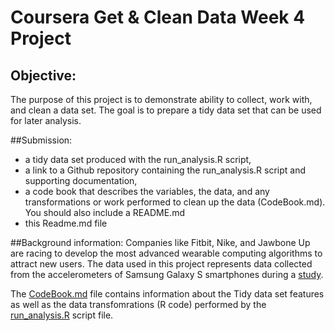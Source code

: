 # Coursera Get & Clean Data Week 4 Project
## Objective:
The purpose of this project is to demonstrate ability to collect, work with, and clean a data set. 
The goal is to prepare a tidy data set that can be used for later analysis.

##Submission: 
  * a tidy data set produced with the run_analysis.R script, 
  * a link to a Github repository containing the run_analysis.R script and supporting documentation, 
  * a code book that describes the variables, the data, and any transformations or work performed to clean up the data (CodeBook.md). You should also include a README.md
  * this Readme.md file
  
##Background information:
Companies like Fitbit, Nike, and Jawbone Up are racing to develop the most advanced wearable computing algorithms to attract new users. 
The data used in this project represents data collected from the accelerometers of Samsung Galaxy S smartphones during a [study](http://archive.ics.uci.edu/ml/datasets/Human+Activity+Recognition+Using+Smartphones).

The [CodeBook.md](https://github.com/etsibert/GetCleanData_Week4Project/blob/master/CodeBook.md) file contains information about the Tidy data set features as well as the data transfomrations (R code) performed by the [run_analysis.R](https://github.com/etsibert/GetCleanData_Week4Project/blob/master/run_analysis.R) script file.
  
  
